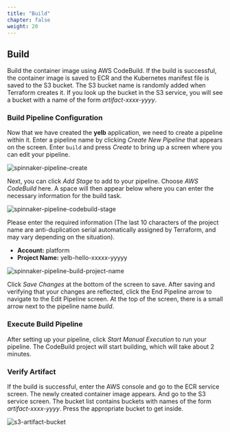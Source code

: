 ```yaml
---
title: "Build"
chapter: false
weight: 20
---
```


## Build
Build the container image using AWS CodeBuild. If the build is successful, the container image is saved to ECR and the Kubernetes manifest file is saved to the S3 bucket. The S3 bucket name is randomly added when Terraform creates it. If you look up the bucket in the S3 service, you will see a bucket with a name of the form *artifact-xxxx-yyyy*.

### Build Pipeline Configuration
Now that we have created the **yelb** application, we need to create a pipeline within it. Enter a pipeline name by clicking *Create New Pipeline* that appears on the screen. Enter `build` and press *Create* to bring up a screen where you can edit your pipeline.

![spinnaker-pipeline-create](/images/spinnaker/pipeline-create.png)

Next, you can click *Add Stage* to add to your pipeline. Choose *AWS CodeBuild* here. A space will then appear below where you can enter the necessary information for the build task.

![spinnaker-pipeline-codebuild-stage](/images/spinnaker/pipeline-codebuild-stage.png)

Please enter the required information (The last 10 characters of the project name are anti-duplication serial automatically assigned by Terraform, and may vary depending on the situation).

 - **Account:** platform
 - **Project Name:** yelb-hello-xxxxx-yyyyy

![spinnaker-pipeline-build-project-name](/images/spinnaker/pipeline-build-project-name.png)

Click *Save Changes* at the bottom of the screen to save.
After saving and verifying that your changes are reflected, click the End Pipeline arrow to navigate to the Edit Pipeline screen. At the top of the screen, there is a small arrow next to the pipeline name *build*.

### Execute Build Pipeline
After setting up your pipeline, click *Start Manual Execution* to run your pipeline. The CodeBuild project will start building, which will take about 2 minutes.

### Verify Artifact
If the build is successful, enter the AWS console and go to the ECR service screen. The newly created container image appears. And go to the S3 service screen. The bucket list contains buckets with names of the form *artifact-xxxx-yyyy*. Press the appropriate bucket to get inside.

![s3-artifact-bucket](/images/spinnaker/s3-artifact-bucket.png)
